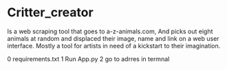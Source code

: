 # Critter_creator
 
Is a web scraping tool that goes to a-z-animals.com, And picks out eight animals at random and displaced their image, name and link on a web user interface.
Mostly a tool for artists in need of a kickstart to their imagination.


0 requirements.txt
1 Run App.py
2 go to adrres in termnal

